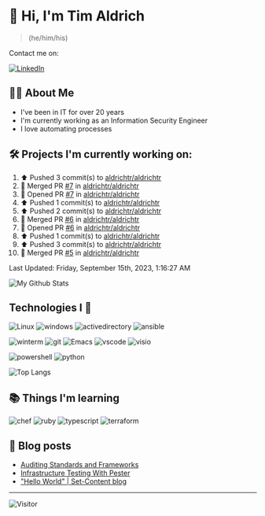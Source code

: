 # 👋 Hi, I'm Tim Aldrich

> (he/him/his)

Contact me on:

<a href="https://www.linkedin.com/in/timothy-r-aldrich/?lipi=urn%3Ali%3Apage%3Ad_flagship3_feed%3BMS0i193dS%2Fi6SvBKYxyEnQ%3D%3D">![LinkedIn](https://img.shields.io/badge/LinkedIn-0077B5?style=for-the-badge&logo=linkedin&logoColor=white)</a>



## 👩‍💻 About Me

- I've been in IT for over 20 years
- I'm currently working as an Information Security Engineer
- I love automating processes

## 🛠️ Projects I'm currently working on:


<!--RECENT_ACTIVITY:start-->
1. ⬆️ Pushed 3 commit(s) to [aldrichtr/aldrichtr](https://github.com/aldrichtr/aldrichtr)<br>
2. 🎉 Merged PR [#7](https://github.com/aldrichtr/aldrichtr/pull/7) in [aldrichtr/aldrichtr](https://github.com/aldrichtr/aldrichtr)<br>
3. 💪 Opened PR [#7](https://github.com/aldrichtr/aldrichtr/pull/7) in [aldrichtr/aldrichtr](https://github.com/aldrichtr/aldrichtr)<br>
4. ⬆️ Pushed 1 commit(s) to [aldrichtr/aldrichtr](https://github.com/aldrichtr/aldrichtr)<br>
5. ⬆️ Pushed 2 commit(s) to [aldrichtr/aldrichtr](https://github.com/aldrichtr/aldrichtr)<br>
6. 🎉 Merged PR [#6](https://github.com/aldrichtr/aldrichtr/pull/6) in [aldrichtr/aldrichtr](https://github.com/aldrichtr/aldrichtr)<br>
7. 💪 Opened PR [#6](https://github.com/aldrichtr/aldrichtr/pull/6) in [aldrichtr/aldrichtr](https://github.com/aldrichtr/aldrichtr)<br>
8. ⬆️ Pushed 1 commit(s) to [aldrichtr/aldrichtr](https://github.com/aldrichtr/aldrichtr)<br>
9. ⬆️ Pushed 3 commit(s) to [aldrichtr/aldrichtr](https://github.com/aldrichtr/aldrichtr)<br>
10. 🎉 Merged PR [#5](https://github.com/aldrichtr/aldrichtr/pull/5) in [aldrichtr/aldrichtr](https://github.com/aldrichtr/aldrichtr)<br>
<!--RECENT_ACTIVITY:end-->

<!--RECENT_ACTIVITY:last_update-->
Last Updated: Friday, September 15th, 2023, 1:16:27 AM
<!--RECENT_ACTIVITY:last_update_end-->


<!--
  Configuration for the Github stats widget:
  https://github.com/anuraghazra/github-readme-stats
-->
![My Github Stats](https://github-readme-stats.vercel.app/api?username=aldrichtr&count_private=true&show=prs_merged,reviews&show_icons=true&theme=onedark)

## Technologies I 💖



<!--
  these urls are helpful in creating these:
  https://simpleicons.org/
  https://github.com/simple-icons/simple-icons/blob/develop/slugs.md
  https://shields.io/category/activity
-->

![Linux](https://img.shields.io/badge/linux-282C34?logo=linux&logoColor=white&style=plastic)
![windows](https://img.shields.io/badge/windows-282C34?logo=windows&style=plastic)
![activedirectory](https://img.shields.io/badge/activedirectory-282C34?logo=microsoft&style=plastic)
![ansible](https://img.shields.io/badge/ansible-282C34?logo=ansible&style=plastic)

![winterm](https://img.shields.io/badge/winterm-282C34?logo=windowsterminal&style=plastic)
![git](https://img.shields.io/badge/git-282C34?logo=git&logoColor=F05032&style=plastic)
![Emacs](https://img.shields.io/badge/gnuemacs-282C34?logo=gnuemacs&logoColor=blueviolet&style=plastic)
![vscode](https://img.shields.io/badge/vscode-282C34?logo=visualstudiocode&style=plastic)
![visio](https://img.shields.io/badge/visio-282C34?logo=microsoftvisio&style=plastic)

![powershell](https://img.shields.io/badge/powershell-282C34?logo=powershell&style=plastic)
![python](https://img.shields.io/badge/python-282C34?logo=python&style=282C34plastic)

![Top Langs](https://github-readme-stats.vercel.app/api/top-langs/?username=aldrichtr&layout=donut-vertical&theme=onedark)

## 📚 Things I'm learning

![chef](https://img.shields.io/badge/chef-282C34?logo=chef&style=plastic)
![ruby](https://img.shields.io/badge/ruby-282C34?logo=ruby&style=plastic)
![typescript](https://img.shields.io/badge/typescript-282C34?logo=typescript&style=plastic)
![terraform](https://img.shields.io/badge/terraform-282C34?logo=terraform&style=plastic)

## 📃 Blog posts

<!-- BLOG-POST-LIST:START -->
- [Auditing Standards and Frameworks](https://aldrichtr.github.io/posts/auditing-standards-and-frameworks/)
- [Infrastructure Testing With Pester](https://aldrichtr.github.io/posts/infrastructure-testing-with-pester/)
- [&quot;Hello World&quot; | Set-Content blog](https://aldrichtr.github.io/posts/my-first-post/)
<!-- BLOG-POST-LIST:END -->

---

![Visitor](https://visitor-badge.laobi.icu/badge?page_id=aldrichtr.aldrichtr)
